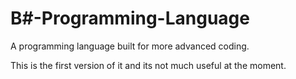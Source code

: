 # B#-Programming-Language

A programming language built for more advanced coding.

This is the first version of it and its not much useful at the moment.

